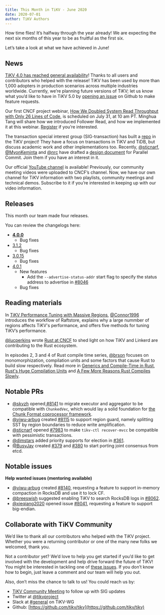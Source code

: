 ```yaml
---
title: This Month in TiKV - June 2020
date: 2020-07-01
author: TiKV Authors
---
```


How time flies! It’s halfway through the year already! We are expecting the next six months of this year to be as fruitful as the first six.

Let’s take a look at what we have achieved in June!

## News

[TiKV 4.0 has reached general availability](https://tikv.org/blog/tikv-4.0-ga/)! Thanks to all users and contributors who helped with the release! TiKV has been used by more than 1,000 adopters in production scenarios across multiple industries worldwide. Currently, we’re planning future versions of TiKV; let us know what you’d like to have in TiKV 5.0 by [opening an issue](https://github.com/tikv/tikv/issues/new?template=feature-request.md) on Github to make feature requests.

Our first CNCF project webinar, [How We Doubled System Read Throughput with Only 26 Lines of Code](https://www.cncf.io/webinars/how-we-doubled-system-read-throughput-with-only-26-lines-of-code/), is scheduled on July 31, at 10 am PT. Minghua Tang will share how we introduced Follower Read, and how we implemented it at this webinar. [Register](https://zoom.us/webinar/register/WN_UobO7CidQWShiPE-HreKXA) if you’re interested.

The transaction special interest group (SIG-transaction) has built a [repo](https://github.com/tikv/sig-transaction) in the TiKV project! They have a focus on transactions in TiKV and TiDB, but discuss academic work and other implementations too. Recently, [@sticnarf](https://github.com/sticnarf), [@MyonKeminta](https://github.com/MyonKeminta) and [@nrc](https://github.com/nrc) have drafted a [design document](https://github.com/tikv/sig-transaction/blob/master/design/parallel-commit/initial-design.md) for Parallel Commit. Join them if you have an interest in it.

Our official [YouTube channel](https://www.youtube.com/channel/UCXyuUR4qEm0HLDniz46k6sg/featured?view_as=subscriber) is available! Previously, our community meeting videos were uploaded to CNCF’s channel. Now, we have our own channel for TiKV information with two playlists, community meetings and technical demos. Subscribe to it if you’re interested in keeping up with our video information.

## Releases

This month our team made four releases.

You can review the changelogs here:

*   **[4.0.0](https://github.com/tikv/tikv/releases/tag/v4.0.0)**
    *   Bug fixes
*   [3.1.2](https://github.com/tikv/tikv/releases/tag/v3.1.2)
    *   Bug fixes
*   [3.0.15](https://github.com/tikv/tikv/releases/tag/v3.0.15)
    *   Bug fixes
*   [4.0.1](https://github.com/tikv/tikv/releases/tag/v4.0.1)
    *   New features
        *   Add the `--advertise-status-addr` start flag to specify the status address to advertise in [#8046](https://github.com/tikv/tikv/pull/8046)
    *   Bug fixes

## Reading materials

In [TiKV Performance Tuning with Massive Regions](https://tikv.org/blog/tune-with-massive-regions-in-tikv/), [@Connor1996](https://github.com/Connor1996) introduces the workflow of Raftstore, explains why a large nummber of regions affects TiKV's performance, and offers five methods for tuning TiKV’s performance.

[@lucperkins](https://github.com/lucperkins) wrote [Rust at CNCF](https://www.cncf.io/blog/2020/06/22/rust-at-cncf/) to shed light on how TiKV and Linkerd are contributing to the Rust ecosystem.

In episodes 2, 3 and 4 of Rust compile time series, [@brson](https://github.com/brson) focuses on monomorphization, compilation units and some factors that cause Rust to build slow respectively. Read more in [Generics and Compile-Time in Rust](https://pingcap.com/blog/generics-and-compile-time-in-rust), [Rust's Huge Compilation Units](https://pingcap.com/blog/rust-huge-compilation-units) and [A Few More Reasons Rust Compiles Slowly](https://pingcap.com/blog/reasons-rust-compiles-slowly).

## Notable PRs

*   [@skyzh](https://github.com/skyzh) opened[ #8141](https://github.com/tikv/tikv/pull/8141) to migrate executor and aggregator to be compatible with `ChunkedVec`, which would lay a solid foundation for [the Chunk Format coprocessor framework](https://github.com/tikv/rfcs/pull/43).
*   [@yiwu-arbug](https://github.com/yiwu-arbug) created [#8115](https://github.com/tikv/tikv/pull/8115) to support region guard, namely splitting SST by region boundaries to reduce write amplification.
*   [@sticnarf](https://github.com/sticnarf) opened [#7983](https://github.com/tikv/tikv/pull/7983) to make `tikv-ctl recover-mvcc` be compatible with pessimistic transactions.
*   [@dimstars](https://github.com/dimstars) added priority supports for election in [#361](https://github.com/tikv/raft-rs/pull/361).
*   [@BusyJay](https://github.com/BusyJay) created [#379](https://github.com/tikv/raft-rs/pull/379) and [#380](https://github.com/tikv/raft-rs/pull/380) to start porting joint consensus from etcd.

## Notable issues

**Help wanted issues (mentoring available)**

*   [@yiwu-arbug](https://github.com/yiwu-arbug) created [#8140](https://github.com/tikv/tikv/issues/8140), requesting a feature to support in-memory compaction in RocksDB and use it to lock CF.
*   [@breeswish](https://github.com/breeswish) suggested enabling TiKV to search RocksDB logs in [#8062](https://github.com/tikv/tikv/issues/8062).
*   [@xieqiang2020](https://github.com/xieqiang2020) opened issue [#8041](https://github.com/tikv/tikv/issues/8041), requesting a feature to support big-endian.

## Collaborate with TiKV Community

We’d like to thank all our contributors who helped with the TiKV project. Whether you were a returning contributor or one of the many new folks we welcomed, thank you.

Not a contributor yet? We’d love to help you get started if you’d like to get involved with the development and help drive forward the future of TiKV! You might be interested in tackling one of [these issues](https://github.com/tikv/tikv/issues?q=is%3Aopen+is%3Aissue+label%3Adifficulty%2Feasy). If you don’t know how to begin, just leave a comment and our team will help you out. 

Also, don’t miss the chance to talk to us! You could reach us by:

*   [TiKV Community Meeting](https://docs.google.com/document/d/1CWUAkBrcm9KPclAu8fWHZzByZ0yhsQdRggnEdqtRMQ8/edit) to follow up with SIG updates
*   Twitter at [@tikvproject](https://twitter.com/tikvproject)
*   Slack at [#general](https://bit.ly/2ZcrVTI) on TiKV-WG
*   Github: [https://github.com/tikv/tikv](https://github.com/tikv/tikv)